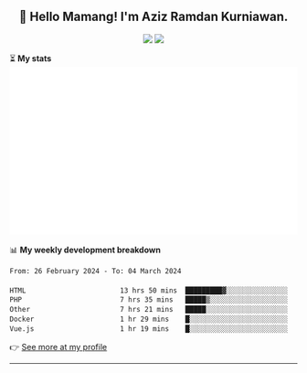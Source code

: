<h2 align="center">👋 Hello Mamang! I'm Aziz Ramdan Kurniawan.</h2>  
<p align="center">
  <img src="https://komarev.com/ghpvc/?username=azizramdan">
  <img src="https://wakatime.com/badge/user/90056fa0-4c31-4eca-954e-2a3ac05896f9.svg">
</p>
    
⏳ **My stats**  
![](https://raw.githubusercontent.com/azizramdan/github-stats/master/generated/overview.svg#gh-dark-mode-only)

📊 **My weekly development breakdown**
<!--START_SECTION:waka-->

```txt
From: 26 February 2024 - To: 04 March 2024

HTML                       13 hrs 50 mins  █████████▓░░░░░░░░░░░░░░░   38.25 %
PHP                        7 hrs 35 mins   █████▒░░░░░░░░░░░░░░░░░░░   21.00 %
Other                      7 hrs 21 mins   █████░░░░░░░░░░░░░░░░░░░░   20.36 %
Docker                     1 hr 29 mins    █░░░░░░░░░░░░░░░░░░░░░░░░   04.12 %
Vue.js                     1 hr 19 mins    █░░░░░░░░░░░░░░░░░░░░░░░░   03.65 %
```

<!--END_SECTION:waka-->
👉 [See more at my profile](https://wakatime.com/@azizramdan)
***

